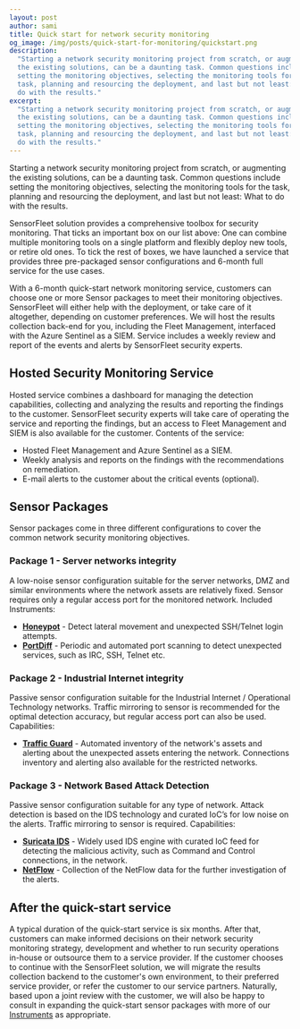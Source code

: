 ```yaml
---
layout: post
author: sami
title: Quick start for network security monitoring
og_image: /img/posts/quick-start-for-monitoring/quickstart.png
description:
  "Starting a network security monitoring project from scratch, or augmenting
  the existing solutions, can be a daunting task. Common questions include
  setting the monitoring objectives, selecting the monitoring tools for the
  task, planning and resourcing the deployment, and last but not least: What to
  do with the results."
excerpt:
  "Starting a network security monitoring project from scratch, or augmenting
  the existing solutions, can be a daunting task. Common questions include
  setting the monitoring objectives, selecting the monitoring tools for the
  task, planning and resourcing the deployment, and last but not least: What to
  do with the results."
---
```


Starting a network security monitoring project from scratch, or augmenting the
existing solutions, can be a daunting task. Common questions include setting the
monitoring objectives, selecting the monitoring tools for the task, planning and
resourcing the deployment, and last but not least: What to do with the results.

SensorFleet solution provides a comprehensive toolbox for security monitoring.
That ticks an important box on our list above: One can combine multiple
monitoring tools on a single platform and flexibly deploy new tools, or retire
old ones. To tick the rest of boxes, we have launched a service that provides
three pre-packaged sensor configurations and 6-month full service for the use
cases.

With a 6-month quick-start network monitoring service, customers can choose one
or more Sensor packages to meet their monitoring objectives. SensorFleet will
either help with the deployment, or take care of it altogether, depending on
customer preferences. We will host the results collection back-end for you,
including the Fleet Management, interfaced with the Azure Sentinel as a SIEM.
Service includes a weekly review and report of the events and alerts by
SensorFleet security experts.

## Hosted Security Monitoring Service

Hosted service combines a dashboard for managing the detection capabilities,
collecting and analyzing the results and reporting the findings to the customer.
SensorFleet security experts will take care of operating the service and
reporting the findings, but an access to Fleet Management and SIEM is also
available for the customer. Contents of the service:

- Hosted Fleet Management and Azure Sentinel as a SIEM.
- Weekly analysis and reports on the findings with the recommendations on
  remediation.
- E-mail alerts to the customer about the critical events (optional).

## Sensor Packages

Sensor packages come in three different configurations to cover the common
network security monitoring objectives.

### Package 1 - Server networks integrity

A low-noise sensor configuration suitable for the server networks, DMZ and
similar environments where the network assets are relatively fixed. Sensor
requires only a regular access port for the monitored network. Included
Instruments:

- **[Honeypot](/instruments/cowrie/)** - Detect lateral movement and unexpected
  SSH/Telnet login attempts.
- **[PortDiff](/instruments/portdiff/)** - Periodic and automated port scanning
  to detect unexpected services, such as IRC, SSH, Telnet etc.

### Package 2 - Industrial Internet integrity

Passive sensor configuration suitable for the Industrial Internet / Operational
Technology networks. Traffic mirroring to sensor is recommended for the optimal
detection accuracy, but regular access port can also be used. Capabilities:

- **[Traffic Guard](/instruments/tgmanager/)** - Automated inventory of the
  network's assets and alerting about the unexpected assets entering the
  network. Connections inventory and alerting also available for the restricted
  networks.

### Package 3 - Network Based Attack Detection

Passive sensor configuration suitable for any type of network. Attack detection
is based on the IDS technology and curated IoC’s for low noise on the alerts.
Traffic mirroring to sensor is required. Capabilities:

- **[Suricata IDS](/instruments/suricata/)** - Widely used IDS engine with
  curated IoC feed for detecting the malicious activity, such as Command and
  Control connections, in the network.
- **[NetFlow](/instruments/netflow/)** - Collection of the NetFlow data for the
  further investigation of the alerts.

## After the quick-start service

A typical duration of the quick-start service is six months. After that,
customers can make informed decisions on their network security monitoring
strategy, development and whether to run security operations in-house or
outsource them to a service provider. If the customer chooses to continue with
the SensorFleet solution, we will migrate the results collection backend to the
customer's own environment, to their preferred service provider, or refer the
customer to our service partners. Naturally, based upon a joint review with the
customer, we will also be happy to consult in expanding the quick-start sensor
packages with more of our [Instruments](/instruments/) as appropriate.

